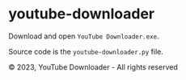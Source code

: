 # youtube-downloader
 
Download and open ``YouTube Downloader.exe``.

Source code is the ``youtube-downloader.py`` file.

© 2023, YouTube Downloader - All rights reserved
